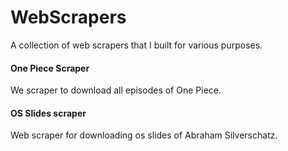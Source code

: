 # WebScrapers
A collection of web scrapers that I built for various purposes.

#### One Piece Scraper
We scraper to download all episodes of One Piece. 

#### OS Slides scraper
Web scraper for downloading os slides of Abraham Silverschatz.

